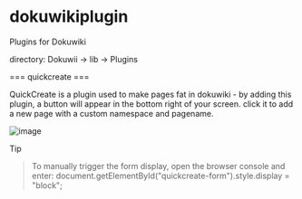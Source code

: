 # dokuwikiplugin
Plugins for Dokuwiki

directory:
Dokuwii -> lib -> Plugins

=== quickcreate ===

QuickCreate is a plugin used to make pages fat in dokuwiki - by adding this plugin, a button will appear in the bottom right of your screen. click it to add a new page with a custom namespace and pagename.

![image](https://github.com/user-attachments/assets/7abb3f46-4c71-4149-a83a-b4eaf35ef6c2)

>[!tip]
>>To manually trigger the form display, open the browser console and enter: 
>document.getElementById("quickcreate-form").style.display = "block";

